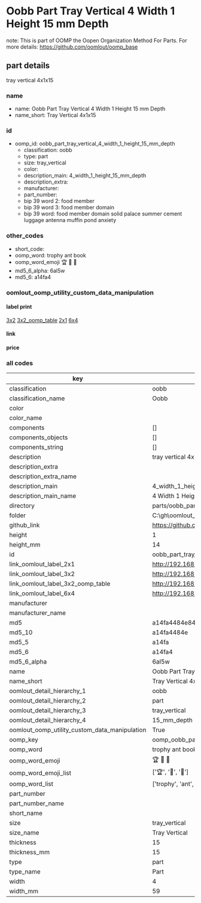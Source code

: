 # Oobb Part Tray Vertical 4 Width 1 Height 15 mm Depth  

note: This is part of OOMP the Oopen Organization Method For Parts. For more details: https://github.com/oomlout/oomp_base

##  part details
  



tray vertical 4x1x15



### name
* name: Oobb Part Tray Vertical 4 Width 1 Height 15 mm Depth
* name_short: Tray Vertical 4x1x15 
### id
* oomp_id: oobb_part_tray_vertical_4_width_1_height_15_mm_depth
  * classification: oobb
  * type: part
  * size: tray_vertical
  * color: 
  * description_main: 4_width_1_height_15_mm_depth
  * description_extra: 
  * manufacturer: 
  * part_number: 
  * bip 39 word 2: food member
  * bip 39 word 3: food member domain
  * bip 39 word: food member domain solid palace summer cement luggage antenna muffin pond anxiety

### other_codes
* short_code: 
* oomp_word: trophy ant book
* oomp_word_emoji :trophy: :ant: :book:
* md5_6_alpha: 6al5w
* md5_6: a14fa4






### oomlout_oomp_utility_custom_data_manipulation
#### label print
[3x2](http://192.168.1.245:1112/?label=oomp%206al5w)
[3x2_oomp_table](http://192.168.1.108:1112/?label=oomp%206al5w)
[2x1](http://192.168.1.242:1112/?label=oomp%206al5w)
[6x4](http://192.168.1.55:1112/?label=oomp%206al5w)    

#### link

                              

#### price







### all codes 
| key | value |  
| --- | --- |  
| classification | oobb |  
| classification_name | Oobb |  
| color |  |  
| color_name |  |  
| components | [] |  
| components_objects | [] |  
| components_string | [] |  
| description | tray vertical 4x1x15 |  
| description_extra |  |  
| description_extra_name |  |  
| description_main | 4_width_1_height_15_mm_depth |  
| description_main_name | 4 Width 1 Height 15 mm Depth |  
| directory | parts/oobb_part_tray_vertical_4_width_1_height_15_mm_depth |  
| folder | C:\gh\oomlout_oobb_version_4_generated_parts\parts\oobb_part_tray_vertical_4_width_1_height_15_mm_depth |  
| github_link | https://github.com/oomlout/oomlout_oomp_part_src/tree/main/parts/oobb_part_tray_vertical_4_width_1_height_15_mm_depth |  
| height | 1 |  
| height_mm | 14 |  
| id | oobb_part_tray_vertical_4_width_1_height_15_mm_depth |  
| link_oomlout_label_2x1 | http://192.168.1.242:1112/?label=oomp%206al5w |  
| link_oomlout_label_3x2 | http://192.168.1.245:1112/?label=oomp%206al5w |  
| link_oomlout_label_3x2_oomp_table | http://192.168.1.108:1112/?label=oomp%206al5w |  
| link_oomlout_label_6x4 | http://192.168.1.55:1112/?label=oomp%206al5w |  
| manufacturer |  |  
| manufacturer_name |  |  
| md5 | a14fa4484e84c4a764cf9cea81e2b2d6 |  
| md5_10 | a14fa4484e |  
| md5_5 | a14fa |  
| md5_6 | a14fa4 |  
| md5_6_alpha | 6al5w |  
| name | Oobb Part Tray Vertical 4 Width 1 Height 15 mm Depth |  
| name_short | Tray Vertical 4x1x15  |  
| oomlout_detail_hierarchy_1 | oobb |  
| oomlout_detail_hierarchy_2 | part |  
| oomlout_detail_hierarchy_3 | tray_vertical |  
| oomlout_detail_hierarchy_4 | 15_mm_depth |  
| oomlout_oomp_utility_custom_data_manipulation | True |  
| oomp_key | oomp_oobb_part_tray_vertical_4_width_1_height_15_mm_depth |  
| oomp_word | trophy ant book |  
| oomp_word_emoji | :trophy: :ant: :book: |  
| oomp_word_emoji_list | [':trophy:', ':ant:', ':book:'] |  
| oomp_word_list | ['trophy', 'ant', 'book'] |  
| part_number |  |  
| part_number_name |  |  
| short_name |  |  
| size | tray_vertical |  
| size_name | Tray Vertical |  
| thickness | 15 |  
| thickness_mm | 15 |  
| type | part |  
| type_name | Part |  
| width | 4 |  
| width_mm | 59 |  
